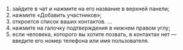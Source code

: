 1. зайдите в чат и нажмите на его название в верхней панели;
2. нажмите «Добавить участников»;
3. откроется список ваших контактов. ...
4. нажмите на галочку подтверждения в нижнем правом углу;
5. если человека, которого вы хотите позвать, в контактах нет — введите его номер телефона или имя пользователя.
